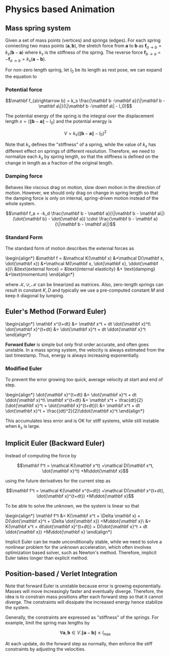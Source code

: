 # Physics based Animation

## Mass spring system

Given a set of mass points (vertices) and springs (edges). For each spring connecting two mass points $(\mathbf a, \mathbf b)$, the stretch  force from $\mathbf a$ to $\mathbf b$ as $\mathbf f_{a\rightarrow b} = k_s(\mathbf b - \mathbf a)$ where $k_s$ is the stiffness of the spring. The reverse force $\mathbf f_{b\rightarrow a} = -\mathbf f_{a\rightarrow b} = k_s(\mathbf a - \mathbf b)$.

For non-zero length spring, let $l_0$ be its length as rest pose, we can expand the equation to 

### Potential force

$$\mathbf f_{a\rightarrow b} = k_s \frac{\mathbf b -\mathbf a}{\|\mathbf b -\mathbf a\|}(\|\mathbf b -\mathbf a\| - l_0)$$

The potential energy of the spring is the integral over the displacement length $x = (\|\mathbf b -\mathbf a\| - l_0)$ and the potential energy is 

$$V = k_s (\|\mathbf b - \mathbf a\| - l_0)^2$$

Note that $k_s$ defines the "stiffness" of a spring, while the value of $k_s$ has different effect on springs of different resolution. Therefore, we need to normalize each $k_s$ by spring length, so that the stiffness is defined on the change in length as a fraction of the original length.

### Damping force
Behaves like viscous drag on motion, slow down motion in the direction of motion. However, we should only drag on change in spring length so that the damping force is only on internal, spring-driven motion instead of the whole system. 

$$\mathbf f_a = -k_d \frac{\mathbf b - \mathbf a}{\|\mathbf b - \mathbf a\|}(\dot{\mathbf b} - \dot{\mathbf a}) \cdot \frac{\mathbf b - \mathbf a}{\|\mathbf b - \mathbf a\|}$$


### Standard Form
The standard form of motion describes the external forces as 

\begin{align*}
&\mathbf f = &\mathcal K(\mathbf x) &+\mathcal D(\mathbf x, \dot{\mathbf x}) &+\mathcal M(\mathbf x, \dot{\mathbf x}, \ddot{\mathbf x})\\
&\text{external force} = &\text{internal elasticity} &+ \text{damping} &+\text{momentum}
\end{align*}

where $\mathcal{K}, \mathcal{D}, \mathcal{M}$ can be linearized as matrices. Also, zero-length springs can result in constant $K, D$ and typically we use a pre-computed constant $M$ and keep it diagonal by lumping. 


## Euler's Method (Forward Euler)

\begin{align*}
\mathbf x^{t+dt} &= \mathbf x^t + dt \dot{\mathbf x}^t\\
\dot{\mathbf x}^{t+dt} &= \dot{\mathbf x}^t + dt \ddot{\mathbf x}^t
\end{align*}

__Forward Euler__ is simple but only first order accurate, and often goes unstable. In a mass spring system, the velocity is always estimated from the last timestamp. Thus, energy is always increasing exponentially. 

### Modified Euler

To prevent the error growing too quick, average velocity at start and end of step. 

\begin{align*}
\dot{\mathbf x}^{t+dt} &= \dot{\mathbf x}^t + dt \ddot{\mathbf x}^t\\
\mathbf x^{t+dt} &= \mathbf x^t + \frac{dt}{2} (\dot{\mathbf x}^t + \dot{\mathbf x}^{t+dt})\\
&= \mathbf x^t  + dt \dot{\mathbf x}^t + \frac{(dt)^2}{2}\ddot{\mathbf x}^t
\end{align*}

This accumulates less error and is OK for stiff systems, while still instable when $k_s$ is large. 

## Implicit Euler (Backward Euler)
Instead of computing the force by 

$$\mathbf f^t = \mathcal K(\mathbf x^t) +\mathcal D(\mathbf x^t, \dot{\mathbf x}^t) +M\ddot{\mathbf x}$$

using the future derivatives for the current step as 

$$\mathbf f^t = \mathcal K(\mathbf x^{t+dt}) +\mathcal D(\mathbf x^{t+dt}, \dot{\mathbf x}^{t+dt}) +M\ddot{\mathbf x}$$

To be able to solve the unknown, we the system is linear so that 

\begin{align*}
\mathbf f^t &=  K(\mathbf x^t + \Delta \mathbf x) + D(\dot{\mathbf x}^t + \Delta \dot{\mathbf x}) +M\ddot{\mathbf x}\\
            &=  K(\mathbf x^t +  dt\dot{\mathbf x}^{t+dt}) + D(\dot{\mathbf x}^t + dt \ddot{\mathbf x}) +M\ddot{\mathbf x}
\end{align*}

Implicit Euler can be made unconditionally stable, while we need to solve a nonlinear problem for the unknown acceleration, which often involves optimization based solver, such as Newton's method. Therefore, implicit Euler takes longer than explicit method. 


## Position-based / Verlet Integration

Note that forward Euler is unstable because error is growing exponentially. Masses will move increasingly faster and eventually diverge. Therefore, the idea is to constrain mass positions after each forward step so that it cannot diverge. The constraints will dissipate the increased energy hence stabilize the system. 

Generally, the constraints are expressed as "stiffness" of the springs. For example, limit the spring max lengths by 

$$\forall \mathbf a,\mathbf b \in V. \|\mathbf a - \mathbf b\| \leq l_{\max}$$

At each update, do the forward step as normally, then enforce the stiff constraints by adjusting the velocities. 